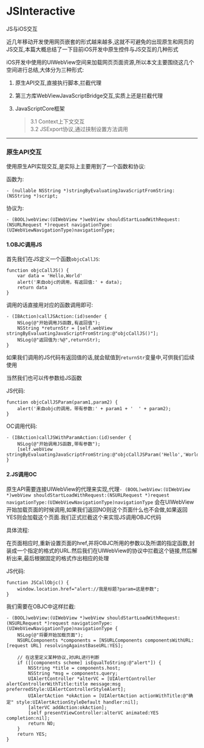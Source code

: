 # JSInteractive
JS与iOS交互

近几年移动开发使用网页嵌套的形式越来越多,这就不可避免的出现原生和网页的JS交互,本篇大概总结了一下目前iOS开发中原生控件与JS交互的几种形式

iOS开发中使用的UIWebView空间来加载网页页面资源,所以本文主要围绕这几个空间进行总结,大体分为三种形式: 

1. 原生API交互,直接执行脚本,拦截代理
2. 第三方库WebViewJavaScriptBridge交互,实质上还是拦截代理
3. JavaScriptCore框架

	> 3.1 Context上下文交互  
	> 3.2 JSExport协议,通过挟制设置方法调用

------
### 原生API交互

使用原生API实现交互,是实际上主要用到了一个函数和协议:  

函数为:  

```
- (nullable NSString *)stringByEvaluatingJavaScriptFromString:(NSString *)script;
```

协议为:

```
- (BOOL)webView:(UIWebView *)webView shouldStartLoadWithRequest:(NSURLRequest *)request navigationType:(UIWebViewNavigationType)navigationType;
```

#### 1.OBJC调用JS

首先我们在JS定义一个函数`objcCallJS`:

```
function objcCallJS() {
    var data = 'Hello,World'
    alert('来自objc的调用，有返回值:' + data);
    return data
}
```

调用的话直接用对应的函数调用即可:

```
- (IBAction)callJSAction:(id)sender {
    NSLog(@"开始调用JS函数,有返回值");
    NSString *returnStr = [self.webView stringByEvaluatingJavaScriptFromString:@"objcCallJS()"];
    NSLog(@"返回值为:%@",returnStr);
}
```

如果我们调用的JS代码有返回值的话,就会赋值到`returnStr`变量中,可供我们后续使用  

当然我们也可以传参数给JS函数

JS代码:

```
function objcCallJSParam(param1,param2) {
    alert('来自objc的调用，带有参数:' + param1 + '  ' + param2);
}
```

OC调用代码:

```
- (IBAction)callJSWithParamAction:(id)sender {
    NSLog(@"开始调用JS函数,带有参数");
    [self.webView stringByEvaluatingJavaScriptFromString:@"objcCallJSParam('Hello','World')"];
}
```

#### 2.JS调用OC

原生API需要连接UIWebView的代理来实现,代理`- (BOOL)webView:(UIWebView *)webView shouldStartLoadWithRequest:(NSURLRequest *)request navigationType:(UIWebViewNavigationType)navigationType` 会在UIWebView开始加载页面的时候调用,如果我们返回NO则这个页面什么也不会做,如果返回YES则会加载这个页面.我们正式拦截这个来实现JS调用OBJC代码

具体流程:

在页面相应时,重新设置页面的href,并将OBJC所用的参数以及所谓的指定函数,封装成一个指定的格式的URL.然后我们在UIWebView的协议中拦截这个链接,然后解析出来,最后根据固定的格式作出相应的处理

JS代码:

```
function JSCallObjc() {
    window.location.href="alert://我是标题?param=这是参数";
}
```

我们需要在OBJC中这样拦截:

```
- (BOOL)webView:(UIWebView *)webView shouldStartLoadWithRequest:(NSURLRequest *)request navigationType:(UIWebViewNavigationType)navigationType {
    NSLog(@"将要开始加载页面");
    NSURLComponents *components = [NSURLComponents componentsWithURL:[request URL] resolvingAgainstBaseURL:YES];
    
    // 在这里定义某种协议,对URL进行判断
    if ([[components scheme] isEqualToString:@"alert"]) {
        NSString *title = components.host;
        NSString *msg = components.query;
        UIAlertController *alterVC = [UIAlertController alertControllerWithTitle:title message:msg preferredStyle:UIAlertControllerStyleAlert];
        UIAlertAction *okAction = [UIAlertAction actionWithTitle:@"确定" style:UIAlertActionStyleDefault handler:nil];
        [alterVC addAction:okAction];
        [self presentViewController:alterVC animated:YES completion:nil];
        return NO;
    }
    return YES;
}
```